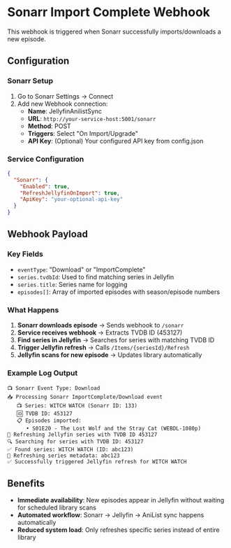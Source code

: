 # Sonarr Import Complete Webhook

This webhook is triggered when Sonarr successfully imports/downloads a new episode.

## Configuration

### Sonarr Setup
1. Go to Sonarr Settings → Connect
2. Add new Webhook connection:
   - **Name**: JellyfinAnilistSync
   - **URL**: `http://your-service-host:5001/sonarr`
   - **Method**: POST
   - **Triggers**: Select "On Import/Upgrade"
   - **API Key**: (Optional) Your configured API key from config.json

### Service Configuration
```json
{
  "Sonarr": {
    "Enabled": true,
    "RefreshJellyfinOnImport": true,
    "ApiKey": "your-optional-api-key"
  }
}
```

## Webhook Payload

### Key Fields
- `eventType`: "Download" or "ImportComplete"
- `series.tvdbId`: Used to find matching series in Jellyfin
- `series.title`: Series name for logging
- `episodes[]`: Array of imported episodes with season/episode numbers

### What Happens
1. **Sonarr downloads episode** → Sends webhook to `/sonarr`
2. **Service receives webhook** → Extracts TVDB ID (453127)
3. **Find series in Jellyfin** → Searches for series with matching TVDB ID
4. **Trigger Jellyfin refresh** → Calls `/Items/{seriesId}/Refresh`
5. **Jellyfin scans for new episode** → Updates library automatically

### Example Log Output
```
📺 Sonarr Event Type: Download
📥 Processing Sonarr ImportComplete/Download event
   📺 Series: WITCH WATCH (Sonarr ID: 133)
   🆔 TVDB ID: 453127
   📋 Episodes imported:
      • S01E20 - The Lost Wolf and the Stray Cat (WEBDL-1080p)
🔄 Refreshing Jellyfin series with TVDB ID 453127
🔍 Searching for series with TVDB ID: 453127
✅ Found series: WITCH WATCH (ID: abc123)
🔄 Refreshing series metadata: abc123
✅ Successfully triggered Jellyfin refresh for WITCH WATCH
```

## Benefits
- **Immediate availability**: New episodes appear in Jellyfin without waiting for scheduled library scans
- **Automated workflow**: Sonarr → Jellyfin → AniList sync happens automatically
- **Reduced system load**: Only refreshes specific series instead of entire library
